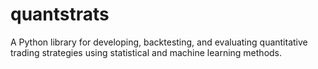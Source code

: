 # quantstrats
A Python library for developing, backtesting, and evaluating quantitative trading strategies using statistical and machine learning methods.
